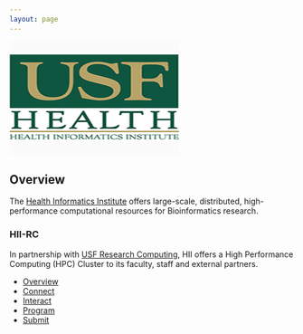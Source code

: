 ```yaml
---
layout: page
---
```


<img src="images/usf-hii-logo.png" border="0" width="300" height="200" />
<br/>

## Overview

The [Health Informatics Institute](http://www.hii.usf.edu) offers large-scale, distributed, high-performance computational resources for Bioinformatics research.

### HII-RC

In partnership with [USF Research Computing](http://www.usf.edu/it/research-computing/), HII offers
a High Performance Computing (HPC) Cluster to its faculty, staff and external partners.

- [Overview](/pages/hii-rc/overview.html)
- [Connect](/pages/hii-rc/connect.html)
- [Interact](/pages/hii-rc/interact.html)
- [Program](/pages/hii-rc/program.html)
- [Submit](/pages/hii-rc/submit.html)

